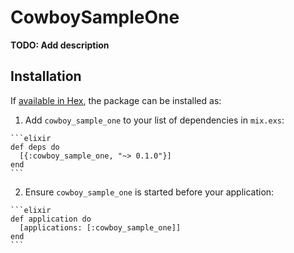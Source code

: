 # CowboySampleOne

**TODO: Add description**

## Installation

If [available in Hex](https://hex.pm/docs/publish), the package can be installed as:

  1. Add `cowboy_sample_one` to your list of dependencies in `mix.exs`:

    ```elixir
    def deps do
      [{:cowboy_sample_one, "~> 0.1.0"}]
    end
    ```

  2. Ensure `cowboy_sample_one` is started before your application:

    ```elixir
    def application do
      [applications: [:cowboy_sample_one]]
    end
    ```

